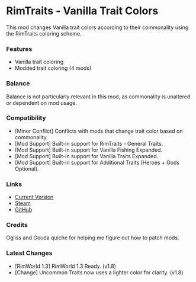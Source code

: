 # RimTraits - Vanilla Trait Colors

This mod changes Vanilla trait colors according to their commonality using the RimTraits coloring scheme.

### Features

- Vanilla trait coloring
- Modded trait coloring (4 mods)

### Balance

Balance is not particularly relevant in this mod, as commonality is unaltered or dependent on mod usage.

### Compatibility

- [Minor Conflict] Conflicts with mods that change trait color based on commonality.
- [Mod Support] Built-in support for RimTraits - General Traits.
- [Mod Support] Built-in support for Vanilla Fishing Expanded.
- [Mod Support] Built-in support for Vanilla Traits Expanded.
- [Mod Support] Built-in support for Additional Traits (Heroes + Gods Optional).

### Links

- [Current Version](https://github.com/Sierra0003/RimTraits---Vanilla-Trait-Colors/releases/tag/v1.8)
- [Steam](https://steamcommunity.com/sharedfiles/filedetails/?id=2244594116)
- [GitHub](https://github.com/Sierra0003/RimTraits---Vanilla-Trait-Colors)

### Credits

Ogliss and Gouda quiche for helping me figure out how to patch mods.

### Latest Changes

- [RimWorld 1.3] RimWorld 1.3 Ready. (v1.8)
- [Change] Uncommon Traits now uses a lighter color for clarity. (v1.8)